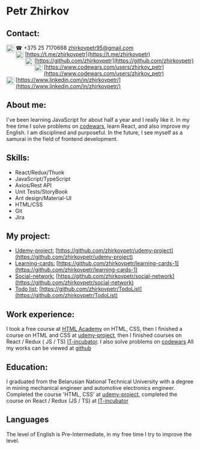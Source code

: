 # Petr Zhirkov #

## Contact: ##
☎ +375 25 7170668
[<img align='left' alt='zhirkov_petr | gmail' width='22px' src='https://cdn.jsdelivr.net/npm/simple-icons@v3/icons/gmail.svg' />][gmail] [zhirkovpetr95@gmail.com](mailto:zhirkovpetr95@gmail.com) <br /> 
[<img align='left' alt='zhirkov_petr | telegram' width='22px' src='https://cdn.jsdelivr.net/npm/simple-icons@v3/icons/telegram.svg' />][telegram] [https://t.me/zhirkovpetr](https://t.me/zhirkovpetr)  <br />
[<img align='left' alt='zhirkov_petr | github' width='22px' src='https://cdn.jsdelivr.net/npm/simple-icons@v3/icons/github.svg' />][github] [https://github.com/zhirkovpetr](https://github.com/zhirkovpetr) <br />
[<img align='left' alt='zhirkov_petr | codewars' width='22px' src='https://cdn.jsdelivr.net/npm/simple-icons@v3/icons/codewars.svg' />][codewars] [https://www.codewars.com/users/zhirkov_petr](https://www.codewars.com/users/zhirkov_petr) <br />
[<img align='left' alt='zhirkov_petr | linkedin' width='22px' src='https://cdn.jsdelivr.net/npm/simple-icons@v3/icons/linkedin.svg' />][linkedin] [https://www.linkedin.com/in/zhirkovpetr/](https://www.linkedin.com/in/zhirkovpetr/)

[telegram]: https://t.me/zhirkovpetr
[github]: https://github.com/zhirkovpetr
[gmail]: mailto:zhirkovpetr95@gmail.com
[linkedin]: https://www.linkedin.com/in/zhirkovpetr/
[codewars]: https://www.codewars.com/users/zhirkov_petr

## About me: ##
I've been learning JavaScript for about half a year and I really like it.
In my free time I solve problems on [codewars](https://www.codewars.com/users/zhirkov_petr), learn React, and also improve my English.
I am disciplined and purposeful.
In the future, I see myself as a samurai in the field of frontend development.

## Skills: ##
* React/Redux/Thunk <br />
* JavaScript/TypeScript <br />
* Axios/Rest API <br />
* Unit Tests/StoryBook <br />
* Ant design/Material-UI <br />
* HTML/CSS <br />
* Git <br />
* Jira 


## My project: ##
* [Udemy-project:](https://github.com/zhirkovpetr/udemy-project) [https://github.com/zhirkovpetr/udemy-project](https://github.com/zhirkovpetr/udemy-project) <br />
* [Learning-cards:](https://github.com/zhirkovpetr/learning-cards-1) [https://github.com/zhirkovpetr/learning-cards-1](https://github.com/zhirkovpetr/learning-cards-1) <br />
* [Social-network:](https://github.com/zhirkovpetr/social-network) [https://github.com/zhirkovpetr/social-network](https://github.com/zhirkovpetr/social-network) <br />
* [Todo list:](https://github.com/zhirkovpetr/TodoList) [https://github.com/zhirkovpetr/TodoList](https://github.com/zhirkovpetr/TodoList)


## Work experience: ##
I took a free course at [HTML Academy](https://htmlacademy.ru/) on HTML, CSS, then I finished a course on HTML and CSS at [udemy-project](https://www.udemy.com/), then I finished courses on React / Redux ( JS / TS) [IT-incubator](http://it-kamasutra.com/).
I also solve problems on [codewars](https://www.codewars.com/users/zhirkov_petr)
All my works can be viewed at [github](https://github.com/zhirkovpetr) 


## Education: ##
I graduated from the Belarusian National Technical University with a degree in mining mechanical engineer and automotive electronics engineer.
Completed the course 'HTML, CSS' at [udemy-project](https://www.udemy.com/), completed the course on React / Redux (JS / TS) at [IT-incubator](http://it-kamasutra.com/)

## Languages ##
The level of English is Pre-Intermediate, in my free time I try to improve the level.